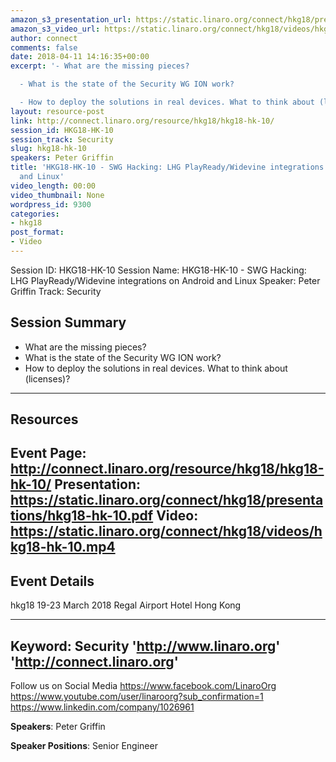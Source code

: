 ```yaml
---
amazon_s3_presentation_url: https://static.linaro.org/connect/hkg18/presentations/hkg18-hk-10.pdf
amazon_s3_video_url: https://static.linaro.org/connect/hkg18/videos/hkg18-hk-10.mp4
author: connect
comments: false
date: 2018-04-11 14:16:35+00:00
excerpt: '- What are the missing pieces?

  - What is the state of the Security WG ION work?

  - How to deploy the solutions in real devices. What to think about (licenses)?'
layout: resource-post
link: http://connect.linaro.org/resource/hkg18/hkg18-hk-10/
session_id: HKG18-HK-10
session_track: Security
slug: hkg18-hk-10
speakers: Peter Griffin
title: 'HKG18-HK-10 - SWG Hacking: LHG PlayReady/Widevine integrations on Android
  and Linux'
video_length: 00:00
video_thumbnail: None
wordpress_id: 9300
categories:
- hkg18
post_format:
- Video
---
```


Session ID: HKG18-HK-10
Session Name: HKG18-HK-10 - SWG Hacking: LHG PlayReady/Widevine integrations on Android and Linux
Speaker: Peter Griffin
Track: Security


## Session Summary
- What are the missing pieces?
- What is the state of the Security WG ION work?
- How to deploy the solutions in real devices. What to think about (licenses)?

---------------------------------------------------
## Resources
Event Page: http://connect.linaro.org/resource/hkg18/hkg18-hk-10/
Presentation: https://static.linaro.org/connect/hkg18/presentations/hkg18-hk-10.pdf
Video: https://static.linaro.org/connect/hkg18/videos/hkg18-hk-10.mp4
 ---------------------------------------------------
## Event Details
hkg18
19-23 March 2018 
Regal Airport Hotel Hong Kong

---------------------------------------------------
Keyword: Security
'http://www.linaro.org'
'http://connect.linaro.org'
---------------------------------------------------
Follow us on Social Media
https://www.facebook.com/LinaroOrg
https://www.youtube.com/user/linaroorg?sub_confirmation=1
https://www.linkedin.com/company/1026961

**Speakers**: Peter Griffin

**Speaker Positions**: Senior Engineer


